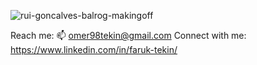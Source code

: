 ![rui-goncalves-balrog-makingoff](https://github.com/FarukTekin/FarukTekin/assets/86856272/fd9c3c74-9379-45b1-89ea-bccadf37ebda)


Reach me:
📫 omer98tekin@gmail.com
Connect with me:
https://www.linkedin.com/in/faruk-tekin/

